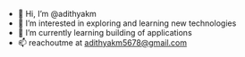 - 👋 Hi, I’m @adithyakm
- 👀 I’m interested in exploring and learning new technologies
- 🌱 I’m currently learning building of applications
- 📫 reachoutme at  adithyakm5678@gmail.com

<!---
adithyakm345/adithyakm345 is a ✨ special ✨ repository because its `README.md` (this file) appears on your GitHub profile.
You can click the Preview link to take a look at your changes.
--->
